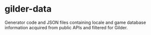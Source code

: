 # gilder-data

Generator code and JSON files containing locale and game database information acquired from public APIs and filtered 
for Gilder.